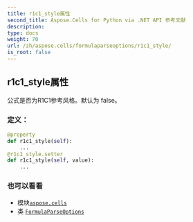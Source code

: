 ```yaml
---
title: r1c1_style属性
second_title: Aspose.Cells for Python via .NET API 参考文献
description:
type: docs
weight: 70
url: /zh/aspose.cells/formulaparseoptions/r1c1_style/
is_root: false
---
```

## r1c1_style属性

公式是否为R1C1参考风格。默认为 false。
### 定义：
```python
@property
def r1c1_style(self):
    ...
@r1c1_style.setter
def r1c1_style(self, value):
    ...
```

### 也可以看看
* 模块[`aspose.cells`](../../)
* 类 [`FormulaParseOptions`](/cells/python-net/zh/aspose.cells/formulaparseoptions)
